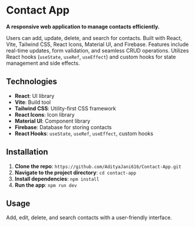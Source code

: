 # Contact App

**A responsive web application to manage contacts efficiently.**

Users can add, update, delete, and search for contacts. Built with React, Vite, Tailwind CSS, React Icons, Material UI, and Firebase. Features include real-time updates, form validation, and seamless CRUD operations. Utilizes React hooks (`useState`, `useRef`, `useEffect`) and custom hooks for state management and side effects.

## Technologies
- **React**: UI library
- **Vite**: Build tool
- **Tailwind CSS**: Utility-first CSS framework
- **React Icons**: Icon library
- **Material UI**: Component library
- **Firebase**: Database for storing contacts
- **React Hooks**: `useState`, `useRef`, `useEffect`, custom hooks

## Installation
1. **Clone the repo**: `https://github.com/AdityaJani616/Contact-App.git`
2. **Navigate to the project directory**: `cd contact-app`
3. **Install dependencies**: `npm install`
4. **Run the app**: `npm run dev`

## Usage
Add, edit, delete, and search contacts with a user-friendly interface.

